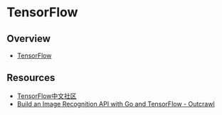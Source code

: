 # TensorFlow


## Overview

- [TensorFlow](https://www.tensorflow.org/)


## Resources

- [TensorFlow中文社区](http://www.tensorfly.cn/)
- [Build an Image Recognition API with Go and TensorFlow - Outcrawl](https://outcrawl.com/image-recognition-api-go-tensorflow/)
